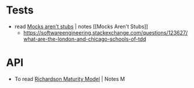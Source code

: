 # Tests
* <span class="chip read">read</span> [Mocks aren't stubs](https://martinfowler.com/articles/mocksArentStubs.html) | <span class="chip note" >notes</span>  [[Mocks Aren't Stubs]]
	* https://softwareengineering.stackexchange.com/questions/123627/what-are-the-london-and-chicago-schools-of-tdd
# API
* <span class="chip to-read">To read</span> [Richardson Maturity Model](https://martinfowler.com/articles/richardsonMaturityModel.html) | <span class="chip note">Notes</span> M